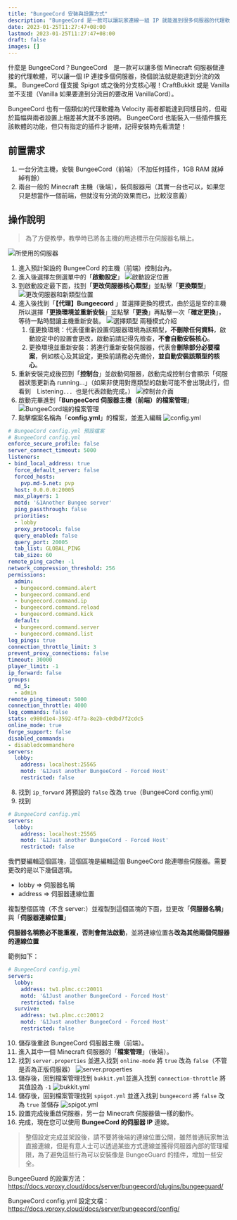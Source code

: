 ```yaml
---
title: "BungeeCord 安裝與設置方式"
description: "BungeeCord 是一款可以讓玩家連線一組 IP 就能進到很多伺服器的代理軟體，也就是很常說的分流就是透過此完成的，讓我用簡單的圖文來教你吧！"
date: 2023-01-25T11:27:47+08:00
lastmod: 2023-01-25T11:27:47+08:00
draft: false
images: []
---
```


什麼是 BungeeCord？BungeeCord　是一款可以讓多個 Minecraft 伺服器做連接的代理軟體，可以讓一個 IP 連接多個伺服器，換個說法就是能達到分流的效果。
BungeeCord 僅支援 Spigot 或之後的分支核心喔！CraftBukkit 或是 Vanilla 並不支援（Vanilla 如果要達到分流目的要改用 VanillaCord）。

BungeeCord 也有一個類似的代理軟體為 Velocity 兩者都能達到同樣目的，但礙於篇幅與兩者設置上相差甚大就不多說明。
BungeeCord 也能裝入一些插件擴充該軟體的功能，但只有指定的插件才能唷，記得安裝時先看清楚！

## 前置需求

1. 一台分流主機，安裝 BungeeCord（前端）（不加任何插件，1GB RAM 就綽綽有餘）
2. 兩台一般的 Minecraft 主機（後端），裝伺服器用（其實一台也可以，如果您只是想當作一個前端，但就沒有分流的效果而已，比較沒意義）

## 操作說明

> 為了方便教學，教學時已將各主機的用途標示在伺服器名稱上。

![所使用的伺服器](https://image.vproxy.cloud/wp-content/uploads/cloud.bungeecord_ServerList.png)

1. 進入預計架設的 BungeeCord 的主機（前端）控制台內。
2. 進入後選擇左側選單中的「**啟動設定**」
  ![啟動設定位置](https://image.vproxy.cloud/wp-content/uploads/cloud.setup_bungeecord2.png)
3. 到啟動設定最下面，找到「**更改伺服器核心類型**」並點擊「**更換類型**」
  ![更改伺服器和新類型位置](https://image.vproxy.cloud/wp-content/uploads/cloud.setup_bungeecord3.png)
4. 進入後找到「**【代理】Bungeecord** 」並選擇更換的模式，由於這是空的主機所以選擇「**更換環境並重新安裝**」並點擊「**更換**」再點擊一次「**確定更換**」，等待一點時間讓主機重新安裝。
  ![選擇類型](https://image.vproxy.cloud/wp-content/uploads/cloud.setup_bungeecord4.png)
   兩種模式介紹
   1. 僅更換環境：代表僅重新設置伺服器環境為該類型，**不刪除任何資料**，啟動設定中的設置會更改，啟動前請記得先檢查，**不會自動安裝核心**。
   2. 更換環境並重新安裝：將進行重新安裝伺服器，代表會**刪除部分必要檔案**，例如核心及其設定，更換前請務必先備份，**並自動安裝該類型的核心**。
5. 重新安裝完成後回到「**控制台**」並啟動伺服器，啟動完成控制台會顯示「伺服器狀態更新為 running...」（如果非使用對應類型的啟動可能不會出現此行，但看到　Listening．．．也是代表啟動完成。）
  ![控制台介面](https://image.vproxy.cloud/wp-content/uploads/cloud.setup_bungeecord5.png)
6. 啟動完畢進到「**BungeeCord 伺服器主機（前端）的檔案管理**」
  ![BungeeCord端的檔案管理](https://image.vproxy.cloud/wp-content/uploads/cloud.setup_bungeecord6.png)
7. 點擊檔案名稱為「**config.yml**」的檔案，並進入編輯
  ![config.yml](https://image.vproxy.cloud/wp-content/uploads/cloud.setup_bungeecord7.png)
```yml
# BungeeCord config.yml 預設檔案
# BungeeCord config.yml
enforce_secure_profile: false
server_connect_timeout: 5000
listeners:
- bind_local_address: true
  force_default_server: false
  forced_hosts:
    pvp.md-5.net: pvp
  host: 0.0.0.0:20005
  max_players: 1
  motd: '&1Another Bungee server'
  ping_passthrough: false
  priorities:
  - lobby
  proxy_protocol: false
  query_enabled: false
  query_port: 20005
  tab_list: GLOBAL_PING
  tab_size: 60
remote_ping_cache: -1
network_compression_threshold: 256
permissions:
  admin:
  - bungeecord.command.alert
  - bungeecord.command.end
  - bungeecord.command.ip
  - bungeecord.command.reload
  - bungeecord.command.kick
  default:
  - bungeecord.command.server
  - bungeecord.command.list
log_pings: true
connection_throttle_limit: 3
prevent_proxy_connections: false
timeout: 30000
player_limit: -1
ip_forward: false
groups:
  md_5:
  - admin
remote_ping_timeout: 5000
connection_throttle: 4000
log_commands: false
stats: e980d1e4-3592-4f7a-8e2b-c0dbd7f2cdc5
online_mode: true
forge_support: false
disabled_commands:
- disabledcommandhere
servers:
  lobby:
    address: localhost:25565
    motd: '&1Just another BungeeCord - Forced Host'
    restricted: false
```
8. 找到 `ip_forward` 將預設的 `false` 改為 `true`（BungeeCord config.yml）
9. 找到
  ```yaml
# BungeeCord config.yml
  servers:
    lobby:
      address: localhost:25565
      motd: '&1Just another BungeeCord - Forced Host'
      restricted: false
  ```
我們要編輯這個區塊，這個區塊是編輯這個 BungeeCord 能連哪些伺服器。需要更改的是以下幾個選項。
* lobby => 伺服器名稱
* address => 伺服器連線位置

複製整個區塊（不含 server:）並複製到這個區塊的下面，並更改「**伺服器名稱**」與「**伺服器連線位置**」

**伺服器名稱務必不能重複，否則會無法啟動**，並將連線位置各**改為其他兩個伺服器的連線位置**

範例如下：
  ```yaml
# BungeeCord config.yml
  servers:
    lobby:
      address: tw1.plmc.cc:20011
      motd: '&1Just another BungeeCord - Forced Host'
      restricted: false
    survive:
      address: tw1.plmc.cc:2001２
      motd: '&1Just another BungeeCord - Forced Host'
      restricted: false
  ```
10. 儲存後重啟 BungeeCord 伺服器主機（前端）。
11. 進入其中一個 Minecraft 伺服器的「**檔案管理**」（後端）。
12. 找到 `server.properties` 並進入找到 `online-mode` 將 `true` 改為 `false`（不管是否為正版伺服器）
![server.properties](https://image.vproxy.cloud/wp-content/uploads/cloud.setup_bungeecord8.png)
13. 儲存後，回到檔案管理找到 `bukkit.yml`並進入找到 `connection-throttle` 將其值設為 `-1`
![bukkit.yml](https://image.vproxy.cloud/wp-content/uploads/cloud.setup_bungeecord9.png)
14. 儲存後，回到檔案管理找到 `spigot.yml` 並進入找到 `bungeecord` 將 `false` 改為 `true` 並儲存
![spigot.yml](https://image.vproxy.cloud/wp-content/uploads/cloud.setup_bungeecord10.png)
15. 設置完成後重啟伺服器，另一台 Minecraft 伺服器做一樣的動作。
16. 完成，現在您可以使用 **BungeeCord 的伺服器 IP** 連線。

> 整個設定完成並架設後，請不要將後端的連線位置公開，雖然普通玩家無法直接連線，但是有意人士可以透過某些方式連線並獲得伺服器內部的管理權限，為了避免這些行為可以安裝像是 BungeeGuard 的插件，增加一些安全。

BungeeGuard 的設置方法：<https://docs.vproxy.cloud/docs/server/bungeecord/plugins/bungeeguard/>

BungeeCord config.yml 設定文檔：<https://docs.vproxy.cloud/docs/server/bungeecord/config/>


